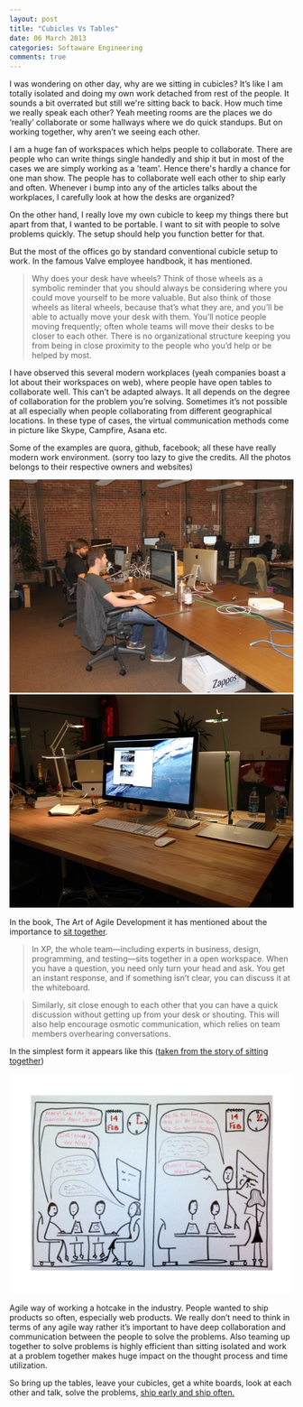 ```yaml
---
layout: post
title: "Cubicles Vs Tables"
date: 06 March 2013
categories: Softaware Engineering
comments: true
---
```


I was wondering on other day, why are we sitting in cubicles? It’s like I am totally isolated and doing my own work detached from rest of the people. It sounds a bit overrated but still we're sitting back to back. How much time we really speak each other? Yeah meeting rooms are the places we do ‘really’ collaborate or some hallways where we do quick standups. But on working together, why aren’t we seeing each other.

I am a huge fan of workspaces which helps people to collaborate. There are people who can write things single handedly and ship it but in most of the cases we are simply working as a 'team'. Hence there's hardly a chance for one man show. The people has to collaborate well each other to ship early and often. Whenever i bump into any of the articles talks about the workplaces, I carefully look at how the desks are organized?

On the other hand, I really love my own cubicle to keep my things there but apart from that, I wanted to be portable. I want to sit with people to solve problems quickly. The setup should help you function better for that.

But the most of the offices go by standard conventional cubicle setup to work. In the famous Valve employee handbook, it has mentioned.

> Why does your desk have wheels? Think of those wheels as a symbolic reminder that you should always be considering where you could move yourself to be more valuable. But also think of those wheels as literal wheels, because that’s what they are, and you’ll be able to actually move your desk with them. You’ll notice people moving frequently; often whole teams will move their desks to be closer to each other. There is no organizational structure keeping you from being in close proximity to the people who you’d help or be helped by most.

I have observed this several modern workplaces (yeah companies boast a lot about their workspaces on web), where people have open tables to collaborate well. This can’t be adapted always. It all depends on the degree of collaboration for the problem you’re solving. Sometimes it’s not possible at all especially when people collaborating from different geographical locations. In these type of cases, the virtual communication methods come in picture like Skype, Campfire, Asana etc.

Some of the examples are quora, github, facebook; all these have really modern work environment.  (sorry too lazy to give the credits. All the photos belongs to their respective owners and websites)


<img src="/images/posts/cubicles-vs-tables/github.jpg"></img>
<br>
<img src="/images/posts/cubicles-vs-tables/quora.jpg"></img>
<br>

In the book, The Art of Agile Development it has mentioned about the importance to [sit together](http://www.jamesshore.com/Agile-Book/sit_together.html).

> In XP, the whole team—including experts in business, design, programming, and testing—sits together in a open workspace. When you have a question, you need only turn your head and ask. You get an instant response, and if something isn’t clear, you can discuss it at the whiteboard.

> Similarly, sit close enough to each other that you can have a quick discussion without getting up from your desk or shouting. This will also help encourage osmotic communication, which relies on team members overhearing conversations.

In the simplest form it appears like this ([taken from the story of sitting together](http://www.slideshare.net/zainabalikhan/the-story-of-sitting-together-final))


<img src="/images/posts/cubicles-vs-tables/slide-1.jpg"></img>
<br>

Agile way of working a hotcake in the industry. People wanted to ship products so often, especially web products. We really don’t need to think in terms of any agile way rather it’s important to have deep collaboration and communication between the people to solve the problems. Also teaming up together to solve problems is highly efficient than sitting isolated and work at a problem together makes huge impact on the thought process and time utilization.

So bring up the tables, leave your cubicles, get a white boards, look at each other and talk, solve the problems, [ship early and ship often.](https://www.facebook.com/notes/facebook-engineering/ship-early-and-ship-twice-as-often/10150985860363920)